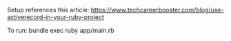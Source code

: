 Setup references this article: https://www.techcareerbooster.com/blog/use-activerecord-in-your-ruby-project

To run: bundle exec ruby app/main.rb
